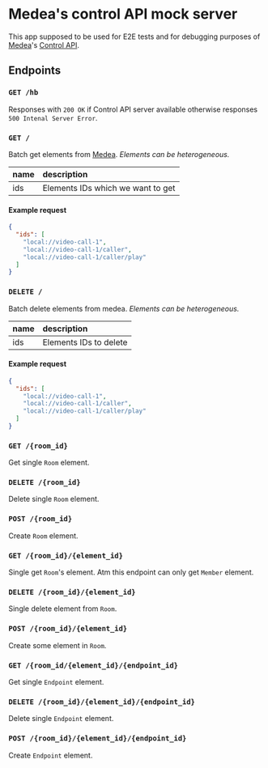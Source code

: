 Medea's control API mock server
===============================

This app supposed to be used for E2E tests and for debugging purposes of [Medea]'s [Control API].




## Endpoints


### `GET /hb`

Responses with `200 OK` if Control API server available otherwise
responses `500 Intenal Server Error`.


### `GET /`

Batch get elements from [Medea].
_Elements can be heterogeneous._

| name | description                       |
|:-----|:----------------------------------|
| ids  | Elements IDs which we want to get |

#### Example request

```json
{
  "ids": [
    "local://video-call-1",
    "local://video-call-1/caller",
    "local://video-call-1/caller/play"
  ]
}
```


### `DELETE /`

Batch delete elements from medea.
_Elements can be heterogeneous._

| name | description            |
|:-----|:-----------------------|
| ids  | Elements IDs to delete |

#### Example request

```json
{
  "ids": [
    "local://video-call-1",
    "local://video-call-1/caller",
    "local://video-call-1/caller/play"
  ]
}
```


### `GET /{room_id}`

Get single `Room` element.


### `DELETE /{room_id}`

Delete single `Room` element.


### `POST /{room_id}`

Create `Room` element.


### `GET /{room_id}/{element_id}`

Single get `Room`'s element.
Atm this endpoint can only get `Member` element.


### `DELETE /{room_id}/{element_id}`

Single delete element from `Room`.


### `POST /{room_id}/{element_id}`

Create some element in `Room`.


### `GET /{room_id/{element_id}/{endpoint_id}`

Get single `Endpoint` element.


### `DELETE /{room_id}/{element_id}/{endpoint_id}`

Delete single `Endpoint` element.


### `POST /{room_id}/{element_id}/{endpoint_id}`

Create `Endpoint` element.




[Medea]: https://github.com/instrumentisto/medea
[Control API]: https://tinyurl.com/yxsqplq7
